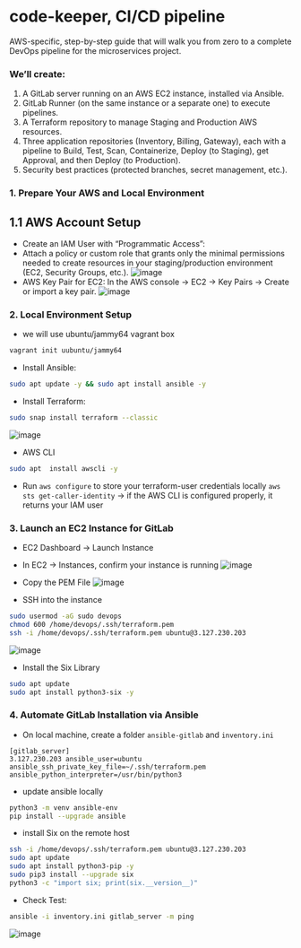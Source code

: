 # code-keeper, CI/CD pipeline
 AWS-specific, step-by-step guide that will walk you from zero to a complete DevOps pipeline for the microservices project.

### We’ll create:
1. A GitLab server running on an AWS EC2 instance, installed via Ansible.
2. GitLab Runner (on the same instance or a separate one) to execute pipelines.
3. A Terraform repository to manage Staging and Production AWS resources.
4. Three application repositories (Inventory, Billing, Gateway), each with a pipeline to Build, Test, Scan, Containerize, Deploy (to Staging), get Approval, and then Deploy (to Production).
5. Security best practices (protected branches, secret management, etc.).

### 1. Prepare Your AWS and Local Environment
## 1.1 AWS Account Setup
- Create an IAM User with “Programmatic Access”:
- Attach a policy or custom role that grants only the minimal permissions needed to create resources in your staging/production environment (EC2, Security Groups, etc.).
![image](https://github.com/user-attachments/assets/97867e4a-ae37-42f8-8146-a60285382db6)
- AWS Key Pair for EC2: In the AWS console → EC2 → Key Pairs → Create or import a key pair.
![image](https://github.com/user-attachments/assets/35f11635-f4a5-4302-916d-0cae3ab99f26)

### 2. Local Environment Setup
- we will use ubuntu/jammy64 vagrant box 
```bash
vagrant init uubuntu/jammy64
```
- Install Ansible:
```bash
sudo apt update -y && sudo apt install ansible -y
```
- Install Terraform:
```bash
sudo snap install terraform --classic
```
![image](https://github.com/user-attachments/assets/a7f3e5ca-7321-4062-8274-22512572a1ba)
- AWS CLI
```bash
sudo apt  install awscli -y
```
- Run `aws configure` to store your terraform-user credentials locally
  `aws sts get-caller-identity` → if the AWS CLI is configured properly, it returns your IAM user

### 3. Launch an EC2 Instance for GitLab
- EC2 Dashboard → Launch Instance
- In EC2 → Instances, confirm your instance is running
![image](https://github.com/user-attachments/assets/571c09c4-5a86-47f6-bb29-c517a7e2f1d0)

- Copy the PEM File 
 ![image](https://github.com/user-attachments/assets/9d3f8975-3b93-4b92-b7c6-53f689068386)
- SSH into the instance
```bash
sudo usermod -aG sudo devops
chmod 600 /home/devops/.ssh/terraform.pem
ssh -i /home/devops/.ssh/terraform.pem ubuntu@3.127.230.203
```
![image](https://github.com/user-attachments/assets/0e2385a2-4733-420d-a708-25f2f3b80562)
- Install the Six Library
```bash
sudo apt update
sudo apt install python3-six -y
```

### 4. Automate GitLab Installation via Ansible
- On local machine, create a folder `ansible-gitlab` and `inventory.ini`
```
[gitlab_server]
3.127.230.203 ansible_user=ubuntu ansible_ssh_private_key_file=~/.ssh/terraform.pem ansible_python_interpreter=/usr/bin/python3
```
- update ansible locally
```bash
python3 -m venv ansible-env
pip install --upgrade ansible
```
- install Six on the remote host
```bash
ssh -i /home/devops/.ssh/terraform.pem ubuntu@3.127.230.203
sudo apt update
sudo apt install python3-pip -y
sudo pip3 install --upgrade six
python3 -c "import six; print(six.__version__)"
```
- Check Test:
```bash
ansible -i inventory.ini gitlab_server -m ping
```
![image](https://github.com/user-attachments/assets/decbc83e-c378-4032-9ff8-454e8525945d)


